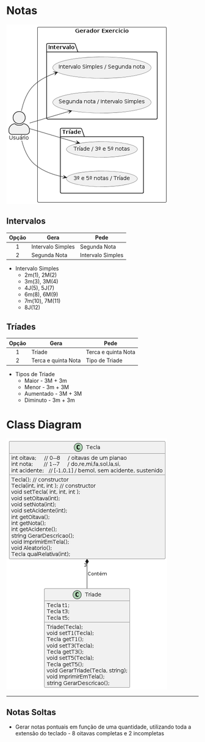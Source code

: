 # Notas

![Modelo](usecase.png)


## Intervalos

|Opção |Gera| Pede
| :--: | -- |-- |
| 1 | Intervalo Simples|Segunda Nota
| 2 | Segunda Nota | Intervalo Simples

- Intervalo Simples
	- 2m(1), 2M(2)
	- 3m(3), 3M(4)
	- 4J(5), 5J(7)
	- 6m(8), 6M(9)
	- 7m(10), 7M(11)
	- 8J(12)


## Tríades

|Opção |Gera | Pede
| :--: | -- | -- |
| 1 | Tríade |Terca e quinta Nota
| 2 | Terca e quinta Nota | Tipo de Triade

- Tipos de Triade
	- Maior  - 3M + 3m
	- Menor - 3m + 3M
	- Aumentado - 3M + 3M
	- Diminuto - 3m + 3m


# Class Diagram

![Modelo](classDiagram.png)

_____



## Notas Soltas

- Gerar notas pontuais em função de uma quantidade, utilizando toda a extensão do teclado - 8 oitavas completas e 2 incompletas

